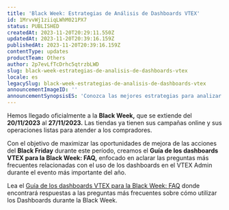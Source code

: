 ```yaml
---
title: 'Black Week: Estrategias de Análisis de Dashboards VTEX'
id: 1MrvvWj1ziiqLWhM021PX7
status: PUBLISHED
createdAt: 2023-11-20T20:29:11.550Z
updatedAt: 2023-11-20T20:39:16.159Z
publishedAt: 2023-11-20T20:39:16.159Z
contentType: updates
productTeam: Others
author: 2p7evLfTcDrhc5qtrzbLWD
slug: black-week-estrategias-de-analisis-de-dashboards-vtex
locale: es
legacySlug: black-week-estrategias-de-analisis-de-dashboards-vtex
announcementImageID: ''
announcementSynopsisES: 'Conozca las mejores estrategias para analizar sus métricas de ventas durante la Black Week con la guía VTEX Dashboards'
---
```


Hemos llegado oficialmente a la __Black Week,__ que se extiende del __20/11/2023__ al __27/11/2023.__ Las tiendas ya tienen sus campañas online y sus operaciones listas para atender a los compradores.

Con el objetivo de maximizar las oportunidades de mejora de las acciones del __Black Friday__ durante este período, creamos el __Guía de los dashboards VTEX para la Black Week: FAQ,__ enfocado en aclarar las preguntas más frecuentes relacionadas con el uso de los dashboards en el VTEX Admin durante el evento más importante del año.

Lea el [Guía de los dashboards VTEX para la Black Week: FAQ](https://help.vtex.com/es/tutorial/guia-de-los-dashboards-vtex-para-la-black-week-faq--6O3CiGiZctVIgIrpIcko9h) donde encontrará respuestas a las preguntas más frecuentes sobre cómo utilizar los Dashboards durante la Black Week.
